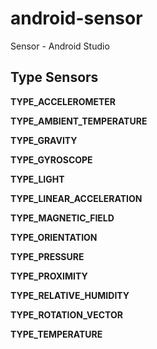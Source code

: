 # android-sensor
Sensor - Android Studio

## Type Sensors

**TYPE_ACCELEROMETER**

**TYPE_AMBIENT_TEMPERATURE**

**TYPE_GRAVITY**

**TYPE_GYROSCOPE**

**TYPE_LIGHT**

**TYPE_LINEAR_ACCELERATION**

**TYPE_MAGNETIC_FIELD**

**TYPE_ORIENTATION**

**TYPE_PRESSURE**

**TYPE_PROXIMITY**

**TYPE_RELATIVE_HUMIDITY**

**TYPE_ROTATION_VECTOR**

**TYPE_TEMPERATURE**
